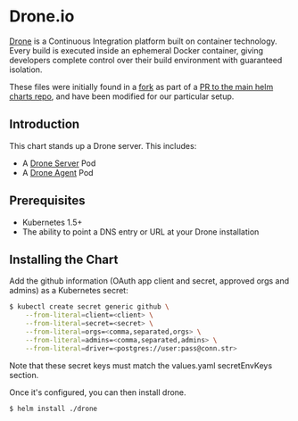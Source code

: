 # Drone.io

[Drone](http://readme.drone.io/) is a Continuous Integration platform
built on container technology. Every build is executed inside an
ephemeral Docker container, giving developers complete control over
their build environment with guaranteed isolation.

These files were initially found in a [fork][] as part of a
[PR to the main helm charts repo][pr], and have been modified for our
particular setup.

[fork]: https://github.com/bacongobbler/kube-charts/tree/440e9d64298741253a06058c68dc871fd65aa32a
[pr]: https://github.com/kubernetes/charts/pull/821

## Introduction

This chart stands up a Drone server. This includes:

- A [Drone Server](http://readme.drone.io/admin/installation-guide/) Pod
- A [Drone Agent](http://readme.drone.io/admin/installation-guide/) Pod

## Prerequisites

- Kubernetes 1.5+
- The ability to point a DNS entry or URL at your Drone installation

## Installing the Chart

Add the github information (OAuth app client and secret, approved orgs
and admins) as a Kubernetes secret:

```bash
$ kubectl create secret generic github \
    --from-literal=client=<client> \
    --from-literal=secret=<secret> \
    --from-literal=orgs=<comma,separated,orgs> \
    --from-literal=admins=<comma,separated,admins> \
    --from-literal=driver=<postgres://user:pass@conn.str>
```

Note that these secret keys must match the values.yaml secretEnvKeys
section.

Once it's configured, you can then install drone.

```bash
$ helm install ./drone
```
